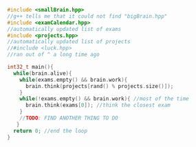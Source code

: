 ```cpp
#include <smallBrain.hpp>
//g++ tells me that it could not find "bigBrain.hpp"
#include <examCalendar.hpp>
//automatically updated list of exams
#include <projects.hpp>
//automatically updated list of projects
//#include <luck.hpp>
//ran out of ^ a long time ago

int32_t main(){
  while(brain.alive){ 
    while(exams.empty() && brain.work){
      brain.think(projects[rand() % projects.size()]); 
    }
    while(!exams.empty() && brain.work){ //most of the time
      brain.think(exams[0]); //think the closest exam
    }
    //TODO: FIND ANOTHER THING TO DO
   }
  return 0; //end the loop
}
```
<!---
ohasanov-hbrw/ohasanov-hbrw is a ✨ special ✨ repository because its `README.md` (this file) appears on your GitHub profile.
You can click the Preview link to take a look at your changes.
--->

